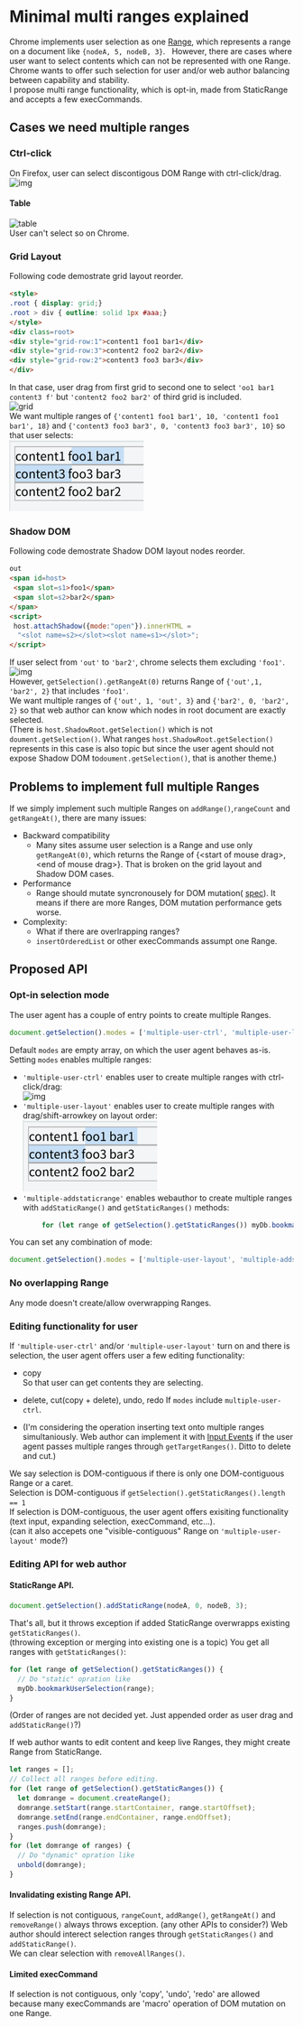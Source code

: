 # Minimal multi ranges explained

Chrome implements user selection as one [Range](https://www.w3.org/TR/dom/#range), which represents a range
 on a document like ```{nodeA, 5, nodeB, 3}```.  
However, there are cases where user want to select contents which can not
be represented with one Range.  
Chrome wants to offer such selection for user and/or web author balancing between capability and stability.  
I propose multi range functionality, which is opt-in, made from StaticRange and accepts a few execCommands.

## Cases we need multiple ranges
### Ctrl-click
On Firefox, user can select discontigous DOM Range with ctrl-click/drag.  
![img](resources/ctrl-click.png)  
#### Table
![table](resources/table.png)  
User can't select so on Chrome.

### Grid Layout
Following code demostrate grid layout reorder.
```html
<style>
.root { display: grid;}
.root > div { outline: solid 1px #aaa;}
</style>
<div class=root>
<div style="grid-row:1">content1 foo1 bar1</div>
<div style="grid-row:3">content2 foo2 bar2</div>
<div style="grid-row:2">content3 foo3 bar3</div>
</div>
```
In that case, user drag from first grid to second one to select ```'oo1 bar1 content3 f'```
 but ```'content2 foo2 bar2'``` of third grid is included.  
![grid](resources/grid.png)  
We want multiple ranges of ```{'content1 foo1 bar1', 10, 'content1 foo1 bar1', 18}``` and
```{'content3 foo3 bar3', 0, 'content3 foo3 bar3', 10}``` so that user selects:  
![grid](resources/grid-expected.png)  

### Shadow DOM
Following code demostrate Shadow DOM layout nodes reorder.
```html
out
<span id=host>
 <span slot=s1>foo1</span>
 <span slot=s2>bar2</span>
</span>
<script>
 host.attachShadow({mode:"open"}).innerHTML =
  "<slot name=s2></slot><slot name=s1></slot>";
</script>
```
If user select from ```'out'``` to ```'bar2'```, chrome selects them excluding ```'foo1'```.  
![img](resources/shadow2.png)  
However, ```getSelection().getRangeAt(0)``` returns Range of ```{'out',1, 'bar2', 2}``` that includes
```'foo1'```.  
We want multiple ranges of ```{'out', 1, 'out', 3}``` and
```{'bar2', 0, 'bar2', 2}``` so that web author can know which nodes in root document are exactly selected.  
(There is ```host.ShadowRoot.getSelection()``` which is not ```doument.getSelection()```. What ranges ```host.ShadowRoot.getSelection()``` represents in this case is also topic but since the user agent
should not expose Shadow DOM to```doument.getSelection()```, that is another theme.)

## Problems to implement full multiple Ranges 
If we simply implement such multiple Ranges on ```addRange()```,```rangeCount``` and ```getRangeAt()```,
there are many issues:
- Backward compatibility
  - Many sites assume user selection is a Range and use only ```getRangeAt(0)```, which
returns the Range of {\<start of mouse drag>, \<end of mouse drag>}. That is broken on the grid layout and Shadow DOM cases. 
- Performance
  - Range should mutate syncronousely for DOM mutation(
[spec](https://www.w3.org/TR/2000/PR-DOM-Level-2-Traversal-Range-20000927/ranges.html#Level-2-Range-Mutation)).
It means if there are more Ranges, DOM mutation performance gets worse.
- Complexity:
  - What if there are overlrapping ranges? 
  - ```insertOrderedList``` or other execCommands assumpt one Range.

## Proposed API
### Opt-in selection mode
The user agent has a couple of entry points to create multiple Ranges.
```javascript
document.getSelection().modes = ['multiple-user-ctrl', 'multiple-user-layout', 'multiple-addstaticrange'];
```
Default ```modes``` are empty array, on which the user agent behaves as-is.  
Setting ```modes``` enables multiple ranges:
- ```'multiple-user-ctrl'``` enables user to create multiple ranges with ctrl-click/drag:  
![img](resources/ctrl-click.png)
- ```'multiple-user-layout'``` enables user to create multiple ranges with drag/shift-arrowkey on layout order:  
![grid](resources/grid-expected.png)  
- ```'multiple-addstaticrange'``` enables webauthor to create multiple ranges with ```addStaticRange()``` and ```getStaticRanges()``` methods:  

```javascript
        for (let range of getSelection().getStaticRanges()) myDb.bookmarkUserSelection(range);
```
You can set any combination of mode:
```javascript
document.getSelection().modes = ['multiple-user-layout', 'multiple-addstaticrange'];
```

### No overlapping Range
Any mode doesn't create/allow overwrapping Ranges.

### Editing functionality for user
If ```'multiple-user-ctrl'```  and/or ```'multiple-user-layout'``` turn on
 and there is selection,
the user agent offers user a few editing functionality:
- copy  
So that user can get contents they are selecting.  

- delete, cut(copy + delete), undo, redo
If ```modes``` include ```multiple-user-ctrl```.

- (I'm considering the operation inserting text onto multiple ranges simultaniously.
Web author can implement it with
[Input Events](https://www.w3.org/TR/input-events-2/) if the user agent passes multiple ranges
through ```getTargetRanges()```. Ditto to delete and cut.)

We say selection is DOM-contiguous if there is only one DOM-contiguous Range or a caret.  
Selection is DOM-contiguous if ```getSelection().getStaticRanges().length == 1```  
If selection is DOM-contiguous, the user agent offers exisiting functionality
(text input, expanding selection, execCommand, etc...).  
(can it also accepets one "visible-contiguous" Range on ```'multiple-user-layout'``` mode?)

### Editing API for web author

#### StaticRange API.
```javascript
document.getSelection().addStaticRange(nodeA, 0, nodeB, 3);
```
That's all, but it throws exception if added StaticRange overwrapps existing ```getStaticRanges()```.  
(throwing exception or merging into existing one is a topic)
You get all ranges with ```getStaticRanges()```:
```javascript
for (let range of getSelection().getStaticRanges()) {
  // Do "static" opration like
  myDb.bookmarkUserSelection(range);
}
```
(Order of ranges are not decided yet. Just appended order as user drag and ```addStaticRange()```?) 

If web author wants to edit content and keep live Ranges, they might
create Range from StaticRange.
```javascript
let ranges = [];
// Collect all ranges before editing.
for (let range of getSelection().getStaticRanges()) {
  let domrange = document.createRange();
  domrange.setStart(range.startContainer, range.startOffset);
  domrange.setEnd(range.endContainer, range.endOffset);
  ranges.push(domrange);
}
for (let domrange of ranges) {
  // Do "dynamic" opration like
  unbold(domrange);
}
```

#### Invalidating existing Range API.
If selection is not contiguous,  ```rangeCount```, ```addRange()```, ```getRangeAt()``` and ```removeRange()``` always throws exception.  (any other APIs to consider?)
Web author should interect selection ranges through ```getStaticRanges()``` and 
```addStaticRange()```.  
We can clear selection with ```removeAllRanges()```.

#### Limited execCommand
If selection is not contiguous, only 'copy', 'undo', 'redo' are allowed because many execCommands are 'macro' operation
 of DOM mutation on one Range.
